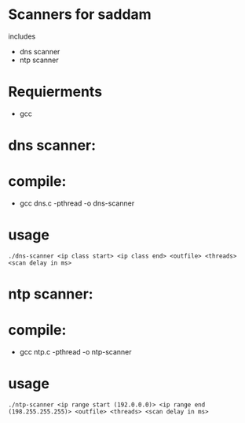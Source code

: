 # Scanners for saddam
 includes 
 * dns scanner
 * ntp scanner

# Requierments
 * gcc
 
# dns scanner: 

# compile: 
  * gcc dns.c -pthread -o dns-scanner
  
# usage 
```
./dns-scanner <ip class start> <ip class end> <outfile> <threads> <scan delay in ms>
```
# ntp scanner:

# compile: 
  * gcc ntp.c -pthread -o ntp-scanner
  
# usage 
```
./ntp-scanner <ip range start (192.0.0.0)> <ip range end (198.255.255.255)> <outfile> <threads> <scan delay in ms>
```

